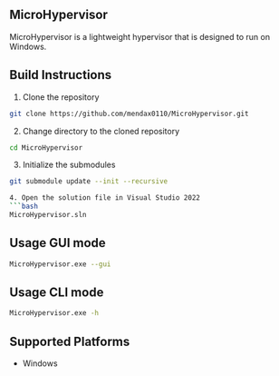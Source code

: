 ## MicroHypervisor
MicroHypervisor is a lightweight hypervisor that is designed to run on Windows.

## Build Instructions
1. Clone the repository
```bash
git clone https://github.com/mendax0110/MicroHypervisor.git
```

2. Change directory to the cloned repository
```bash
cd MicroHypervisor
```

3. Initialize the submodules
```bash
git submodule update --init --recursive

4. Open the solution file in Visual Studio 2022
```bash
MicroHypervisor.sln
```

## Usage GUI mode
```bash
MicroHypervisor.exe --gui
```

## Usage CLI mode
```bash
MicroHypervisor.exe -h
```

## Supported Platforms
- Windows